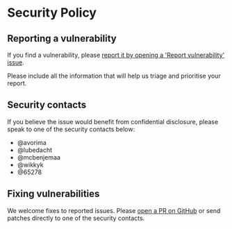 # Security Policy

## Reporting a vulnerability

If you find a vulnerability, please
[report it by opening a 'Report vulnerability' issue](https://github.com/ionos-cloud/cluster-api-provider-proxmox/issues/new?template=report_vulnerability.md).

Please include all the information that will help us triage and prioritise your report.

## Security contacts

If you believe the issue would benefit from confidential disclosure,
please speak to one of the security contacts below:

- @avorima
- @lubedacht
- @mcbenjemaa
- @wikkyk
- @65278

## Fixing vulnerabilities

We welcome fixes to reported issues.
Please [open a PR on GitHub](https://github.com/ionos-cloud/cluster-api-provider-proxmox/compare)
or send patches directly to one of the security contacts.
